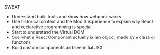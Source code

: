 SWBAT

- Understand build tools and show how webpack works
- Use historical context and the Mod 3 experience to explain why React and declarative programming is special
- Start to understand the Virtual DOM
- See what a React Component actually is (an object, made by a class or function)
- Build custom components and see initial JSX
